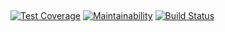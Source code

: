 ##

[![Test Coverage](https://api.codeclimate.com/v1/badges/73447c59a9841984985f/test_coverage)](https://codeclimate.com/github/pdronenko/grokking-algorithms/test_coverage)
[![Maintainability](https://api.codeclimate.com/v1/badges/73447c59a9841984985f/maintainability)](https://codeclimate.com/github/pdronenko/grokking-algorithms/maintainability)
[![Build Status](https://travis-ci.org/pdronenko/grokking-algorithms.svg?branch=master)](https://travis-ci.org/pdronenko/grokking-algorithms)